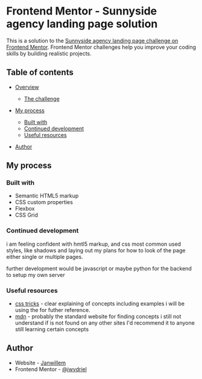 # Frontend Mentor - Sunnyside agency landing page solution

This is a solution to the [Sunnyside agency landing page challenge on Frontend Mentor](https://www.frontendmentor.io/challenges/sunnyside-agency-landing-page-7yVs3B6ef). Frontend Mentor challenges help you improve your coding skills by building realistic projects.

## Table of contents

- [Overview](#overview)
  - [The challenge](#the-challenge)
 
- [My process](#my-process)
  - [Built with](#built-with)
  - [Continued development](#continued-development)
  - [Useful resources](#useful-resources)
- [Author](#author)


## My process

### Built with

- Semantic HTML5 markup
- CSS custom properties
- Flexbox
- CSS Grid


### Continued development

i am feeling confident with hmtl5 markup, and css most common used styles, like shadows and laying out my plans for how to look of the page either single or multiple pages.

further development would be javascript or maybe python for the backend to setup my own server


### Useful resources

- [css tricks](https://css-tricks.com/) - clear explaining of concepts including examples i will be using the for futher reference.
- [mdn](https://developer.mozilla.org) - probably the standard website for finding concepts i still not understand if is not found on any other sites I'd recommend it to anyone still learning certain concepts


## Author

- Website - [Janwillem](https://persoonlijke-pagina.netlify.app/)
- Frontend Mentor - [@jwvdriel](https://www.frontendmentor.io/profile/jwvdriel)



